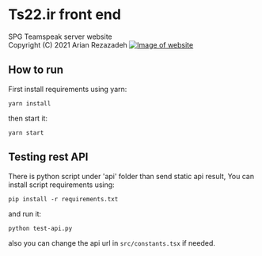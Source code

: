 # Ts22.ir front end
SPG Teamspeak server website  
Copyright (C) 2021 Arian Rezazadeh
[![Image of website](https://beeimg.com/images/i66636727661.png)](https://beeimg.com/view/i66636727661)

## How to run
First install requirements using yarn:
```
yarn install
```
then start it:
```
yarn start
```

## Testing rest API
There is python script under 'api' folder than send static api result, You can install script requirements using:
```
pip install -r requirements.txt
```
and run it:
```
python test-api.py
```
also you can change the api url in `src/constants.tsx` if needed.